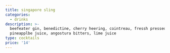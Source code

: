 ```yaml
---
title: singapore sling
categories:
  - drinks
description: >-
  beefeater gin, benedictine, cherry heering, cointreau, fressh pressed
  pineapplbe juice, angostura bitters, lime juice
type: cocktails
price: '14'
---
```


